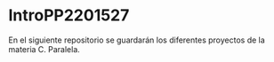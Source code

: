 # IntroPP2201527
En el siguiente repositorio se guardarán los diferentes proyectos de la materia C. Paralela.
